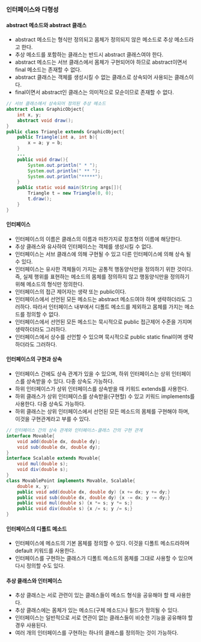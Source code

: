 ### 인터페이스와 다형성

#### abstract 메소드와 abstract 클래스

- abstract 메소드는 형식만 정의되고 몸체가 정의되지 않은 메소드로 추상 메소드라고 한다.
- 추상 메소드를 포함하는 클래스는 반드시 abstract 클래스여야 한다.
- abstract 메소드는 서브 클래스에서 몸체가 구현되어야 하므로 abstract이면서 final 메소드는 존재할 수 없다.
- abstract 클래스는 객체를 생성시킬 수 없는 클래스로 상속되어 사용되는 클래스이다.
- final이면서 abstract인 클래스는 의미적으로 모순이므로 존재할 수 없다.

```java
// 서브 클래스에서 상속되어 정의된 추상 메소드
abstract class GraphicObject{
    int x, y;
    abstract void draw();
}
public class Triangle extends GraphicObject{
    public Triangle(int a, int b){
        x = a; y = b;
    }
    ...
    public void draw(){
        System.out.println(" * ");
        System.out.println(" ** ");
        System.out.println("*****");
    }
    public static void main(String args[]){
        Triangle t = new Triangle(0, 0);
        t.draw();
    }
}
```

#### 인터페이스

- 인터페이스의 이름은 클래스의 이름과 마찬가지로 참조형의 이름에 해당한다.
- 추상 클래스와 유사하여 인터페이스는 객체를 생성시킬 수 없다.
- 인터페이스는 서브 클래스에 의해 구현될 수 있고 다른 인터페이스에 의해 상속 될 수 있다.
- 인터페이스는 유사한 객체들이 가지는 공통적 행동양식만을 정의하기 위한 것이다. 즉, 실제 행위를 표현하는 메소드의 몸체를 정의하지 않고 행동양식만을 정의하기 위해 메소드의 형식만 정의한다.
- 인터페이스의 접근 제어자는 생략 또는 public이다.
- 인터페이스에서 선언된 모든 메소드는 abstract 메소드여야 하며 생략하더라도 그러하다. 따라서 인터페이스 내부에서 디폴트 메소드를 제외하고 몸체를 가지는 메소드를 정의할 수 없다.
- 인터페이스에서 선언된 모든 메소드는 묵시적으로 public 접근제어 수준을 가지며 생략하더라도 그러하다.
- 인터페이스에서 상수를 선언할 수 있으며 묵시적으로 public static final이며 생략하더라도 그러하다.

#### 인터페이스의 구현과 상속

- 인터페이스 간에도 상속 관계가 있을 수 있으며, 하위 인터페이스는 상위 인터페이스를 상속받을 수 있다. 다중 상속도 가능하다.
- 하위 인터페이스가 상위 인터페이스를 상속받을 때 키워드 extends를 사용한다.
- 하위 클래스가 상위 인터페이스를 상속받을(구현할) 수 있고 키워드 implements를 사용한다. 다중 상속도 가능하다.
- 하위 클래스는 상위 인터페이스에서 선언된 모든 메소드의 몸체를 구현해야 하며, 이것을 구현관계라고 부를 수 있다.

```java
// 인터페이스 간의 상속 관계와 인터페이스-클래스 간의 구현 관계
interface Movable{
    void add(double dx, double dy);
    void sub(double dx, double dy);
}
interface Scalable extends Movable{
    void mul(double s);
    void div(double s);
}
class MovablePoint implements Movable, Scalable{
    double x, y;
    public void add(double dx, double dy) {x += dx; y += dy;}
    public void sub(double dx, double dy) {x -= dx; y -= dy;}
    public void mul(double s) {x *= s; y *= s;}
    public void div(double s) {x /= s; y /= s;}
}
```

#### 인터페이스의 디폴트 메소드

- 인터페이스에 메소드의 기본 몸체를 정의할 수 있다. 이것을 디폴트 메소드라하며 default 키워드를 사용한다.
- 인터페이스를 구현하는 클래스가 디폴트 메소드의 몸체를 그대로 사용할 수 있으며 다시 정의할 수도 있다.

#### 추상 클래스와 인터페이스

- 추상 클래스는 서로 관련이 있는 클래스들이 메소드 형식을 공유해야 할 때 사용한다.
- 추상 클래스에는 몸체가 있는 메소드(구체 메소드)나 필드가 정의될 수 있다.
- 인터페이스는 일반적으로 서로 연관이 없는 클래스들이 비슷한 기능을 공유해야 할 경우 사용된다.
- 여러 개의 인터페이스를 구현하는 하나의 클래스를 정의하는 것이 가능하다.
